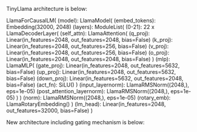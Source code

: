 TinyLlama architecture is below: 

LlamaForCausalLM(
  (model): LlamaModel(
    (embed_tokens): Embedding(32000, 2048)
    (layers): ModuleList(
      (0-21): 22 x LlamaDecoderLayer(
        (self_attn): LlamaAttention(
            (q_proj): Linear(in_features=2048, out_features=2048, bias=False)
            (k_proj): Linear(in_features=2048, out_features=256, bias=False)
            (v_proj): Linear(in_features=2048, out_features=256, bias=False)
            (o_proj): Linear(in_features=2048, out_features=2048, bias=False)
        )
        (mlp): LlamaMLP(
          (gate_proj): Linear(in_features=2048, out_features=5632, bias=False)
          (up_proj): Linear(in_features=2048, out_features=5632, bias=False)
          (down_proj): Linear(in_features=5632, out_features=2048, bias=False)
          (act_fn): SiLU()
        )
        (input_layernorm): LlamaRMSNorm((2048,), eps=1e-05)
        (post_attention_layernorm): LlamaRMSNorm((2048,), eps=1e-05)
      )
    )
    (norm): LlamaRMSNorm((2048,), eps=1e-05)
    (rotary_emb): LlamaRotaryEmbedding()
  )
  (lm_head): Linear(in_features=2048, out_features=32000, bias=False)
)

New architecture including gating mechanism is below: 